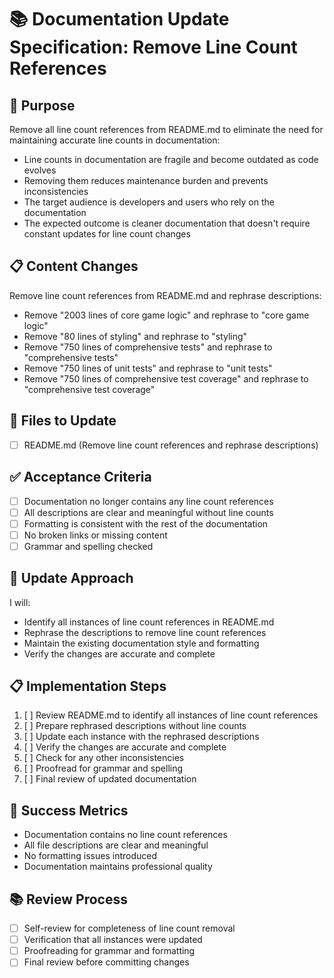 # 📚 Documentation Update Specification: Remove Line Count References

## 🎯 Purpose

Remove all line count references from README.md to eliminate the need for maintaining accurate line counts in documentation:

- Line counts in documentation are fragile and become outdated as code evolves
- Removing them reduces maintenance burden and prevents inconsistencies
- The target audience is developers and users who rely on the documentation
- The expected outcome is cleaner documentation that doesn't require constant updates for line count changes

## 📋 Content Changes

Remove line count references from README.md and rephrase descriptions:

- Remove "2003 lines of core game logic" and rephrase to "core game logic"
- Remove "80 lines of styling" and rephrase to "styling"
- Remove "750 lines of comprehensive tests" and rephrase to "comprehensive tests"
- Remove "750 lines of unit tests" and rephrase to "unit tests"
- Remove "750 lines of comprehensive test coverage" and rephrase to "comprehensive test coverage"

## 📁 Files to Update

- [ ] README.md (Remove line count references and rephrase descriptions)

## ✅ Acceptance Criteria

- [ ] Documentation no longer contains any line count references
- [ ] All descriptions are clear and meaningful without line counts
- [ ] Formatting is consistent with the rest of the documentation
- [ ] No broken links or missing content
- [ ] Grammar and spelling checked

## 🔄 Update Approach

I will:

- Identify all instances of line count references in README.md
- Rephrase the descriptions to remove line count references
- Maintain the existing documentation style and formatting
- Verify the changes are accurate and complete

## 📋 Implementation Steps

1. [ ] Review README.md to identify all instances of line count references
2. [ ] Prepare rephrased descriptions without line counts
3. [ ] Update each instance with the rephrased descriptions
4. [ ] Verify the changes are accurate and complete
5. [ ] Check for any other inconsistencies
6. [ ] Proofread for grammar and spelling
7. [ ] Final review of updated documentation

## 🎯 Success Metrics

- Documentation contains no line count references
- All file descriptions are clear and meaningful
- No formatting issues introduced
- Documentation maintains professional quality

## 📚 Review Process

- [ ] Self-review for completeness of line count removal
- [ ] Verification that all instances were updated
- [ ] Proofreading for grammar and formatting
- [ ] Final review before committing changes
